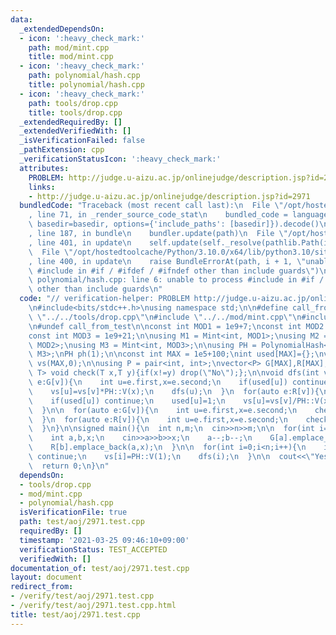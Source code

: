 ```yaml
---
data:
  _extendedDependsOn:
  - icon: ':heavy_check_mark:'
    path: mod/mint.cpp
    title: mod/mint.cpp
  - icon: ':heavy_check_mark:'
    path: polynomial/hash.cpp
    title: polynomial/hash.cpp
  - icon: ':heavy_check_mark:'
    path: tools/drop.cpp
    title: tools/drop.cpp
  _extendedRequiredBy: []
  _extendedVerifiedWith: []
  _isVerificationFailed: false
  _pathExtension: cpp
  _verificationStatusIcon: ':heavy_check_mark:'
  attributes:
    PROBLEM: http://judge.u-aizu.ac.jp/onlinejudge/description.jsp?id=2971
    links:
    - http://judge.u-aizu.ac.jp/onlinejudge/description.jsp?id=2971
  bundledCode: "Traceback (most recent call last):\n  File \"/opt/hostedtoolcache/Python/3.10.0/x64/lib/python3.10/site-packages/onlinejudge_verify/documentation/build.py\"\
    , line 71, in _render_source_code_stat\n    bundled_code = language.bundle(stat.path,\
    \ basedir=basedir, options={'include_paths': [basedir]}).decode()\n  File \"/opt/hostedtoolcache/Python/3.10.0/x64/lib/python3.10/site-packages/onlinejudge_verify/languages/cplusplus.py\"\
    , line 187, in bundle\n    bundler.update(path)\n  File \"/opt/hostedtoolcache/Python/3.10.0/x64/lib/python3.10/site-packages/onlinejudge_verify/languages/cplusplus_bundle.py\"\
    , line 401, in update\n    self.update(self._resolve(pathlib.Path(included), included_from=path))\n\
    \  File \"/opt/hostedtoolcache/Python/3.10.0/x64/lib/python3.10/site-packages/onlinejudge_verify/languages/cplusplus_bundle.py\"\
    , line 400, in update\n    raise BundleErrorAt(path, i + 1, \"unable to process\
    \ #include in #if / #ifdef / #ifndef other than include guards\")\nonlinejudge_verify.languages.cplusplus_bundle.BundleErrorAt:\
    \ polynomial/hash.cpp: line 6: unable to process #include in #if / #ifdef / #ifndef\
    \ other than include guards\n"
  code: "// verification-helper: PROBLEM http://judge.u-aizu.ac.jp/onlinejudge/description.jsp?id=2971\n\
    \n#include<bits/stdc++.h>\nusing namespace std;\n\n#define call_from_test\n#include\
    \ \"../../tools/drop.cpp\"\n#include \"../../mod/mint.cpp\"\n#include \"../../polynomial/hash.cpp\"\
    \n#undef call_from_test\n\nconst int MOD1 = 1e9+7;\nconst int MOD2 = 1e9+9;\n\
    const int MOD3 = 1e9+21;\n\nusing M1 = Mint<int, MOD1>;\nusing M2 = Mint<int,\
    \ MOD2>;\nusing M3 = Mint<int, MOD3>;\n\nusing PH = PolynomialHash<int, M1, M2,\
    \ M3>;\nPH ph(1);\n\nconst int MAX = 1e5+100;\nint used[MAX]={};\nvector<PH::V>\
    \ vs(MAX,0);\n\nusing P = pair<int, int>;\nvector<P> G[MAX],R[MAX];\n\ntemplate<typename\
    \ T> void check(T x,T y){if(x!=y) drop(\"No\");};\n\nvoid dfs(int v){\n  for(auto\
    \ e:G[v]){\n    int u=e.first,x=e.second;\n    if(used[u]) continue;\n    used[u]=1;\n\
    \    vs[u]=vs[v]*PH::V(x);\n    dfs(u);\n  }\n  for(auto e:R[v]){\n    int u=e.first,x=e.second;\n\
    \    if(used[u]) continue;\n    used[u]=1;\n    vs[u]=vs[v]/PH::V(x);\n    dfs(u);\n\
    \  }\n\n  for(auto e:G[v]){\n    int u=e.first,x=e.second;\n    check(vs[u],vs[v]*PH::V(x));\n\
    \  }\n  for(auto e:R[v]){\n    int u=e.first,x=e.second;\n    check(vs[u],vs[v]/PH::V(x));\n\
    \  }\n}\n\nsigned main(){\n  int n,m;\n  cin>>n>>m;\n\n  for(int i=0;i<m;i++){\n\
    \    int a,b,x;\n    cin>>a>>b>>x;\n    a--;b--;\n    G[a].emplace_back(b,x);\n\
    \    R[b].emplace_back(a,x);\n  }\n\n  for(int i=0;i<n;i++){\n    if(used[i])\
    \ continue;\n    vs[i]=PH::V(1);\n    dfs(i);\n  }\n\n  cout<<\"Yes\"<<endl;\n\
    \  return 0;\n}\n"
  dependsOn:
  - tools/drop.cpp
  - mod/mint.cpp
  - polynomial/hash.cpp
  isVerificationFile: true
  path: test/aoj/2971.test.cpp
  requiredBy: []
  timestamp: '2021-03-25 09:46:10+09:00'
  verificationStatus: TEST_ACCEPTED
  verifiedWith: []
documentation_of: test/aoj/2971.test.cpp
layout: document
redirect_from:
- /verify/test/aoj/2971.test.cpp
- /verify/test/aoj/2971.test.cpp.html
title: test/aoj/2971.test.cpp
---
```

